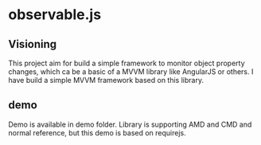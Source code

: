 # observable.js
## Visioning
This project aim for build a simple framework to monitor object property changes, which ca be a basic of a MVVM library like AngularJS or others.
I have build a simple MVVM framework based on this library.

## demo
Demo is available in demo folder. Library is supporting AMD and CMD and normal reference, but this demo is based on requirejs.